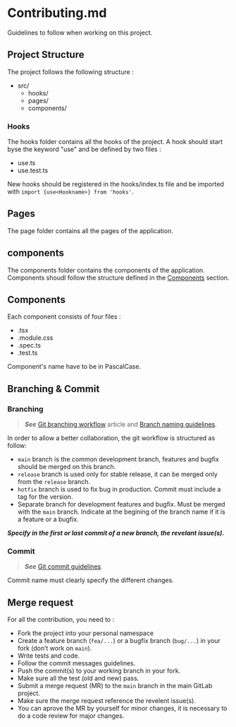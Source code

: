 # Contributing.md

Guidelines to follow when working on this project.

## Project Structure
The project follows the following structure :
- src/
    - hooks/
    - pages/
    - components/

### Hooks
The hooks folder contains all the hooks of the project.
A hook should start byse the keyword "use" and be defined by two files :
* use<Hookname>.ts
* use<Hookname>.test.ts

New hooks should be registered in the hooks/index.ts file and be imported with `import {use<Hookname>} from 'hooks'`.

## Pages
The page folder contains all the pages of the application.

## components
The components folder contains the components of the application.
Components shoudl follow the structure defined in the [Components](https://github.com/tylp/memo-draw/blob/main/CONTRIBUTING.md#Components) section.

## Components

Each component consists of four files :

- <component>.tsx
- <component>.module.css
- <component>.spec.ts
- <component>.test.ts
    
Component's name have to be in PascalCase.

## Branching & Commit

### Branching

> ***See*** [Git branching workflow](https://www.atlassian.com/fr/git/tutorials/comparing-workflows/gitflow-workflow) article and [Branch naming guidelines](https://gist.github.com/revett/88ee5abf5a9a097b4c88).

In order to allow a better collaboration, the git workflow is structured as follow:
- `main` branch is the common development branch, features and bugfix should be merged on this branch.
- `release` branch is used only for stable release, it can be merged only from the `release` branch.
- `hotfix` branch is used to fix bug in production. Commit must include a tag for the version.
- Separate branch for development features and bugfix. Must be merged with the `main` branch. Indicate at the begining of the branch name if it is a feature or a bugfix. 

***Specify in the first or last commit of a new branch, the revelant issue(s).***

### Commit

> ***See*** [Git commit guidelines](https://www.atlassian.com/fr/git/tutorials/comparing-workflows/gitflow-workflow).

Commit name must clearly specify the different changes.

## Merge request

For all the contribution, you need to :
- Fork the project into your personal namespace
- Create a feature branch (`fea/...`)  or a bugfix branch (`bug/...`) in your fork (don’t work on `main`).
- Write tests and code.
- Follow the commit messages guidelines.
- Push the commit(s) to your working branch in your fork.
- Make sure all the test (old and new) pass.
- Submit a merge request (MR) to the `main` branch in the main GitLab project.
- Make sure the merge request reference the revelent issue(s).
- You can aprove the MR by yourself for minor changes, it is necessary to do a code review for major changes.
